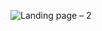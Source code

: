 ![Landing page – 2](https://user-images.githubusercontent.com/63248548/132120433-acafc977-4912-45b4-bb12-57b30bfff7c4.png)

